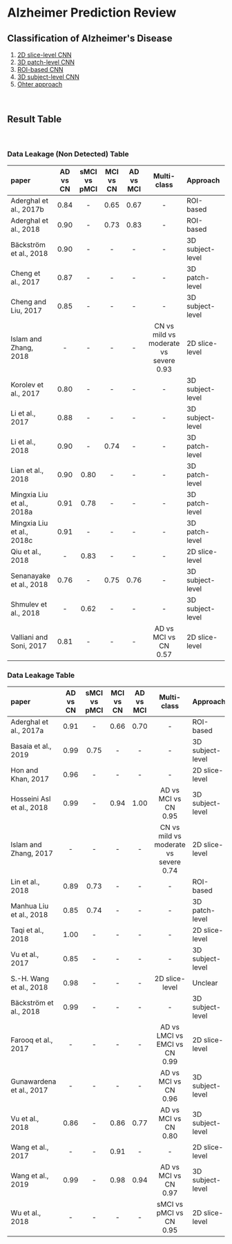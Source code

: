 # Alzheimer Prediction Review

## Classification of Alzheimer's Disease
1. [2D slice-level CNN](https://github.com/SSinyu/Alzheimer-Prediction-Review/blob/master/2D_slice_level_CNN.md)
2. [3D patch-level CNN](https://github.com/SSinyu/Alzheimer-Prediction-Review/blob/master/3D_patch_level_CNN.md)
3. [ROI-based CNN](https://github.com/SSinyu/Alzheimer-Prediction-Review/blob/master/ROI_based_CNN.md)
4. [3D subject-level CNN](https://github.com/SSinyu/Alzheimer-Prediction-Review/blob/master/3D_subject_level_CNN.md)
5. [Ohter approach](https://github.com/SSinyu/Alzheimer-Prediction-Review/blob/master/other_approach.md)  
<br/>  

## Result Table
<br/>

### Data Leakage (Non Detected) Table  

|paper|AD vs CN|sMCI vs pMCI|MCI vs CN|AD vs MCI|Multi-class|Approach|Data Leakage|
|:----|:----:|:---:|:----:|:----:|:---:|:----|:----|
|Aderghal et al., 2017b|0.84|-|0.65|0.67|-|ROI-based|Non detected|
|Aderghal et al., 2018|0.90|-|0.73|0.83|-|ROI-based|Non detected|
|Bäckström et al., 2018|0.90|-|-|-|-|3D subject-level|Non detected|
|Cheng et al., 2017|0.87|-|-|-|-|3D patch-level|Non detected|
|Cheng and Liu, 2017|0.85|-|-|-|-|3D subject-level|Non detected|
|Islam and Zhang, 2018|-|-|-|-|CN vs mild vs moderate vs severe<br/>0.93|2D slice-level|Non detected|
|Korolev et al., 2017|0.80|-|-|-|-|3D subject-level|Non detected|
|Li et al., 2017|0.88|-|-|-|-|3D subject-level|Non detected|
|Li et al., 2018|0.90|-|0.74|-|-|3D patch-level|Non detected|
|Lian et al., 2018|0.90|0.80|-|-|-|3D patch-level|Non detected|
|Mingxia Liu et al., 2018a|0.91|0.78|-|-|-|3D patch-level|Non detected|
|Mingxia Liu et al., 2018c|0.91|-|-|-|-|3D patch-level|Non detected|
|Qiu et al., 2018|-|0.83|-|-|-|2D slice-level|Non detected|
|Senanayake et al., 2018|0.76|-|0.75|0.76|-|3D subject-level|Non detected|
|Shmulev et al., 2018|-|0.62|-|-|-|3D subject-level|Non detected|
|Valliani and Soni, 2017|0.81|-|-|-|AD vs MCI vs CN<br/>0.57|2D slice-level|Non detected|

### Data Leakage Table

|paper|AD vs CN|sMCI vs pMCI|MCI vs CN|AD vs MCI|Multi-class|Approach|Data Leakage|
|:----|:----:|:---:|:----:|:----:|:---:|:----|:----|
|Aderghal et al., 2017a|0.91|-|0.66|0.70|-|ROI-based|Unclear|
|Basaia et al., 2019|0.99|0.75|-|-|-|3D subject-level|Unclear|
|Hon and Khan, 2017|0.96|-|-|-|-|2D slice-level|Unclear|
|Hosseini Asl et al., 2018|0.99|-|0.94|1.00|AD vs MCI vs CN<br/>0.95|3D subject-level|Unclear|
|Islam and Zhang, 2017|-|-|-|-|CN vs mild vs moderate vs severe<br/>0.74|2D slice-level|Unclear|
|Lin et al., 2018|0.89|0.73|-|-|-|ROI-based|Unclear|
|Manhua Liu et al., 2018|0.85|0.74|-|-|-|3D patch-level|Unclear|
|Taqi et al., 2018|1.00|-|-|-|-|2D slice-level|Unclear|
|Vu et al., 2017|0.85|-|-|-|-|3D subject-level|Unclear|
|S.-H. Wang et al., 2018|0.98|-|-|-|2D slice-level|Unclear|
|Bäckström et al., 2018|0.99|-|-|-|-|3D subject-level|clear|
|Farooq et al., 2017|-|-|-|-|AD vs LMCI vs EMCI vs CN<br/>0.99|2D slice-level|clear|
|Gunawardena et al., 2017|-|-|-|-|AD vs MCI vs CN<br/>0.96|3D subject-level|clear|
|Vu et al., 2018|0.86|-|0.86|0.77|AD vs MCI vs CN<br/>0.80|3D subject-level|clear|
|Wang et al., 2017|-|-|0.91|-|-|2D slice-level|clear|
|Wang et al., 2019|0.99|-|0.98|0.94|AD vs MCI vs CN<br/>0.97|3D subject-level|clear|
|Wu et al., 2018|-|-|-|-|sMCI vs pMCI vs CN<br/>0.95|2D slice-level|clear|
